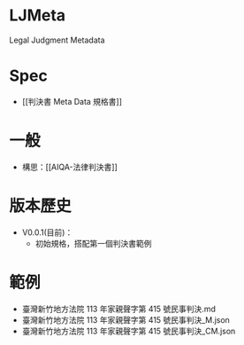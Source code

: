 # LJMeta
 Legal Judgment Metadata

# Spec
- [[判決書 Meta Data 規格書]]

# 一般
- 構思：[[AIQA-法律判決書]]

# 版本歷史
- V0.0.1(目前)：
	- 初始規格，搭配第一個判決書範例

# 範例
- 臺灣新竹地方法院 113 年家親聲字第 415 號民事判決.md
- 臺灣新竹地方法院 113 年家親聲字第 415 號民事判決_M.json
- 臺灣新竹地方法院 113 年家親聲字第 415 號民事判決_CM.json

